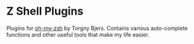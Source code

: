 # Z Shell Plugins

Plugins for [oh-my-zsh](https://github.com/robbyrussell/oh-my-zsh) by Torgny Bjers. Contains various auto-complete functions and other useful tools that make my life easier.